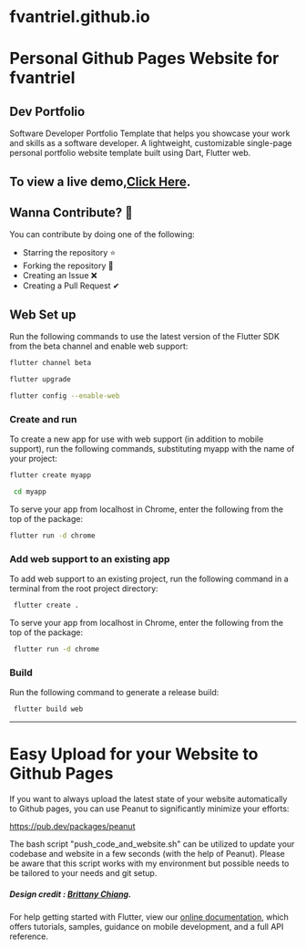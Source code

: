 # fvantriel.github.io
Personal Github Pages Website for fvantriel
=======

## Dev Portfolio


Software Developer Portfolio Template that helps you showcase your work and skills as a software developer. A lightweight, customizable single-page personal portfolio website template built using Dart, Flutter web.


## To view a live demo,[Click Here](https://fvantriel.github.io).

   
##  Wanna Contribute? 🚀
  You can contribute by doing one of the following:
  - Starring the repository ⭐
  - Forking the repository 🍴
  - Creating an Issue ❌
  - Creating a Pull Request ✔


## Web Set up
  Run the following commands to use the latest version of the Flutter SDK from the beta channel and enable web support:

```bash
flutter channel beta
```
```bash
flutter upgrade
```
```bash
flutter config --enable-web
```
### Create and run
  To create a new app for use with web support (in addition to mobile support), run the following commands, substituting myapp   with the name of your project:

```bash
flutter create myapp
```
```bash
 cd myapp
 ```
To serve your app from localhost in Chrome, enter the following from the top of the package:

```bash
flutter run -d chrome
```

### Add web support to an existing app
To add web support to an existing project, run the following command in a terminal from the root project directory:
```zsh
 flutter create .
 ```
To serve your app from localhost in Chrome, enter the following from the top of the package:

``` bash
 flutter run -d chrome
```
### Build
Run the following command to generate a release build:

```bash
 flutter build web
 ```
 

***

# Easy Upload for your Website to Github Pages

If you want to always upload the latest state of your website automatically to Github pages,
you can use Peanut to significantly minimize your efforts:

https://pub.dev/packages/peanut

The bash script "push_code_and_website.sh" can be utilized to update your codebase and website in a few seconds (with the help of Peanut).
Please be aware that this script works with my environment but possible needs to be tailored to your needs and git setup.


##### Design credit : [Brittany Chiang](https://www.linkedin.com/in/bchiang7/).


For help getting started with Flutter, view our
[online documentation](https://flutter.dev/docs), which offers tutorials,
samples, guidance on mobile development, and a full API reference.
